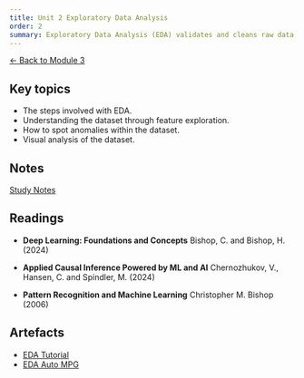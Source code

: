 ```yaml
---
title: Unit 2 Exploratory Data Analysis
order: 2
summary: Exploratory Data Analysis (EDA) validates and cleans raw data, uncovers hidden insights, and guides the selection and refinement of features for effective machine learning.
---
```


[← Back to Module 3](./)

## Key topics
- The steps involved with EDA.
- Understanding the dataset through feature exploration.
- How to spot anomalies within the dataset.
- Visual analysis of the dataset.

## Notes
[Study Notes](../../artefacts/module-3/unit-2-study-notes.md)

## Readings
- **Deep Learning: Foundations and Concepts**
Bishop, C. and Bishop, H. (2024)

- **Applied Causal Inference Powered by ML and AI**
Chernozhukov, V., Hansen, C. and Spindler, M. (2024)

- **Pattern Recognition and Machine Learning**
Christopher M. Bishop (2006)

## Artefacts
- [EDA Tutorial](../../artefacts/module-3/unit-2-Tutorial_on_Exploratory_Data_Analysis.ipynb)
- [EDA Auto MPG](../../artefacts/module-3/unit-2-auto-mpg.ipynb)
